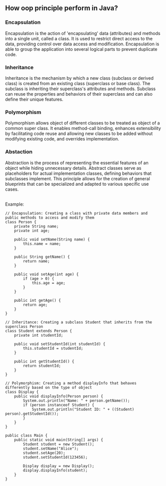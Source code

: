 <h2>How oop principle perform in Java?</h2>

### Encapsulation
Encapsulation is the action of 'encapsulating' data (attributes) and methods into a single unit, called a class. It is used to restrict direct access to the data, providing control over data access and modification. Encapsulation is able to group the application into several logical parts to prevent duplicate code.

### Inheritance
Inheritance is the mechanism by which a new class (subclass or derived class) is created from an existing class (superclass or base class). The subclass is inheriting their superclass's attributes and methods. Subclass can reuse the properties and behaviors of their superclass and can also define their unique features.

### Polymorphism
Polymorphism allows object of different classes to be treated as object of a common super class. It enables method-call binding, enhances extensibility by facilitating code reuse and allowing new classes to be added without modifying existing code, and overrides implementation.

### Abstaction
Abstraction is the process of representing the essential features of an object while hiding unnecessary details. Abstract classes serve as placeholders for actual implementation classes, defining behaviors that subclasses implement. This principle allows for the creation of general blueprints that can be specialized and adapted to various specific use cases.

<br>
Example:
</br>

```
// Encapsulation: Creating a class with private data members and public methods to access and modify them
class Person {
    private String name;
    private int age;

    public void setName(String name) {
        this.name = name;
    }

    public String getName() {
        return name;
    }

    public void setAge(int age) {
        if (age > 0) {
            this.age = age;
        }
    }

    public int getAge() {
        return age;
    }
}

// Inheritance: Creating a subclass Student that inherits from the superclass Person
class Student extends Person {
    private int studentId;

    public void setStudentId(int studentId) {
        this.studentId = studentId;
    }

    public int getStudentId() {
        return studentId;
    }
}

// Polymorphism: Creating a method displayInfo that behaves differently based on the type of object
class Display {
    public void displayInfo(Person person) {
        System.out.println("Name: " + person.getName());
        if (person instanceof Student) {
            System.out.println("Student ID: " + ((Student) person).getStudentId());
        }
    }
}

public class Main {
    public static void main(String[] args) {
        Student student = new Student();
        student.setName("Alice");
        student.setAge(20);
        student.setStudentId(123456);

        Display display = new Display();
        display.displayInfo(student);
    }
}
```